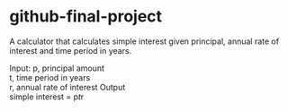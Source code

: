 # github-final-project
A calculator that calculates simple interest given principal, annual rate of interest and time period in years.  

Input:
  p, principal amount  
  t, time period in years  
  r, annual rate of interest
Output  
  simple interest = p*t*r

